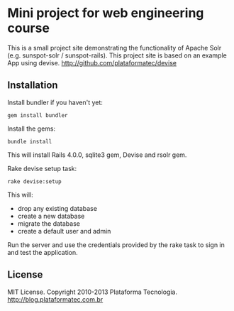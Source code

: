 # Mini project for web engineering course

This is a small project site demonstrating the functionality of Apache Solr
(e.g. sunspot-solr / sunspot-rails). This project site is based on an example
App using devise. http://github.com/plataformatec/devise

## Installation

Install bundler if you haven't yet:

```
gem install bundler
```

Install the gems:

```
bundle install
```

This will install Rails 4.0.0, sqlite3 gem, Devise and rsolr gem.

Rake devise setup task:

```
rake devise:setup
```

This will:

* drop any existing database
* create a new database
* migrate the database
* create a default user and admin

Run the server and use the credentials provided by the rake task to sign in and test the application.

## License

MIT License. Copyright 2010-2013 Plataforma Tecnologia. http://blog.plataformatec.com.br
